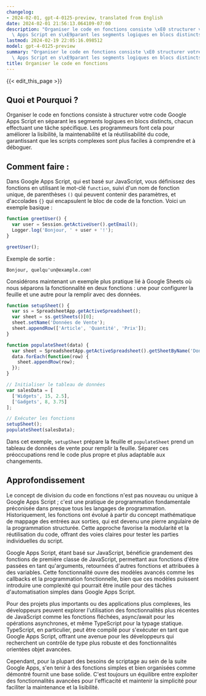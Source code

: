 ```yaml
---
changelog:
- 2024-02-01, gpt-4-0125-preview, translated from English
date: 2024-02-01 21:56:13.064109-07:00
description: "Organiser le code en fonctions consiste \xE0 structurer votre code Google\
  \ Apps Script en s\xE9parant les segments logiques en blocs distincts, chacun effectuant\u2026"
lastmod: 2024-02-19 22:05:16.098512
model: gpt-4-0125-preview
summary: "Organiser le code en fonctions consiste \xE0 structurer votre code Google\
  \ Apps Script en s\xE9parant les segments logiques en blocs distincts, chacun effectuant\u2026"
title: Organiser le code en fonctions
---
```


{{< edit_this_page >}}

## Quoi et Pourquoi ?

Organiser le code en fonctions consiste à structurer votre code Google Apps Script en séparant les segments logiques en blocs distincts, chacun effectuant une tâche spécifique. Les programmeurs font cela pour améliorer la lisibilité, la maintenabilité et la réutilisabilité du code, garantissant que les scripts complexes sont plus faciles à comprendre et à déboguer.

## Comment faire :

Dans Google Apps Script, qui est basé sur JavaScript, vous définissez des fonctions en utilisant le mot-clé `function`, suivi d'un nom de fonction unique, de parenthèses `()` qui peuvent contenir des paramètres, et d'accolades `{}` qui encapsulent le bloc de code de la fonction. Voici un exemple basique :

```javascript
function greetUser() {
  var user = Session.getActiveUser().getEmail();
  Logger.log('Bonjour, ' + user + '!');
}

greetUser();
```

Exemple de sortie :

```
Bonjour, quelqu'un@example.com!
```

Considérons maintenant un exemple plus pratique lié à Google Sheets où nous séparons la fonctionnalité en deux fonctions : une pour configurer la feuille et une autre pour la remplir avec des données.

```javascript
function setupSheet() {
  var ss = SpreadsheetApp.getActiveSpreadsheet();
  var sheet = ss.getSheets()[0];
  sheet.setName('Données de Vente');
  sheet.appendRow(['Article', 'Quantité', 'Prix']);
}

function populateSheet(data) {
  var sheet = SpreadsheetApp.getActiveSpreadsheet().getSheetByName('Données de Vente');
  data.forEach(function(row) {
    sheet.appendRow(row);
  });
}

// Initialiser le tableau de données
var salesData = [
  ['Widgets', 15, 2.5],
  ['Gadgets', 8, 3.75]
];

// Exécuter les fonctions
setupSheet();
populateSheet(salesData);
```

Dans cet exemple, `setupSheet` prépare la feuille et `populateSheet` prend un tableau de données de vente pour remplir la feuille. Séparer ces préoccupations rend le code plus propre et plus adaptable aux changements.

## Approfondissement

Le concept de division du code en fonctions n'est pas nouveau ou unique à Google Apps Script ; c'est une pratique de programmation fondamentale préconisée dans presque tous les langages de programmation. Historiquement, les fonctions ont évolué à partir du concept mathématique de mappage des entrées aux sorties, qui est devenu une pierre angulaire de la programmation structurée. Cette approche favorise la modularité et la réutilisation du code, offrant des voies claires pour tester les parties individuelles du script.

Google Apps Script, étant basé sur JavaScript, bénéficie grandement des fonctions de première classe de JavaScript, permettant aux fonctions d'être passées en tant qu'arguments, retournées d'autres fonctions et attribuées à des variables. Cette fonctionnalité ouvre des modèles avancés comme les callbacks et la programmation fonctionnelle, bien que ces modèles puissent introduire une complexité qui pourrait être inutile pour des tâches d'automatisation simples dans Google Apps Script.

Pour des projets plus importants ou des applications plus complexes, les développeurs peuvent explorer l'utilisation des fonctionnalités plus récentes de JavaScript comme les fonctions fléchées, async/await pour les opérations asynchrones, et même TypeScript pour la typage statique. TypeScript, en particulier, peut être compilé pour s'exécuter en tant que Google Apps Script, offrant une avenue pour les développeurs qui recherchent un contrôle de type plus robuste et des fonctionnalités orientées objet avancées.

Cependant, pour la plupart des besoins de scriptage au sein de la suite Google Apps, s'en tenir à des fonctions simples et bien organisées comme démontré fournit une base solide. C'est toujours un équilibre entre exploiter des fonctionnalités avancées pour l'efficacité et maintenir la simplicité pour faciliter la maintenance et la lisibilité.
